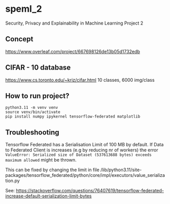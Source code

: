 # speml_2
Security, Privacy and Explainability in Machine Learning Project 2

## Concept
https://www.overleaf.com/project/667698126de13b05d1732edb

## CIFAR - 10 database
https://www.cs.toronto.edu/~kriz/cifar.html
10 classes, 6000 img/class

## How to run project?
```
python3.11 -m venv venv
source venv/bin/activate
pip install numpy ipykernel tensorflow-federated matplotlib
```

## Troubleshooting
Tensorflow Federated has a Serialisation Limit of 100 MB by default.
If Data to Federated Client is increases (e.g by reducing nr of workers) the error `ValueError: Serialized size of Dataset (537613688 bytes) exceeds maximum allowed` might be thrown.

This can be fixed by changing the limit in file <pythonenv>/lib/python3.11/site-packages/tensorflow_federated/python/core/impl/executors/value_serialization.py

See: https://stackoverflow.com/questions/76407619/tensorflow-federated-increase-default-serialization-limit-bytes